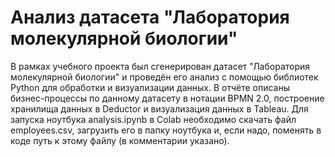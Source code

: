 # Анализ датасета "Лаборатория молекулярной биологии"
В рамках учебного проекта был сгенерирован датасет "Лаборатория молекулярной биологии" и проведён его анализ с помощью библиотек Python для обработки и визуализации данных. В отчёте описаны бизнес-процессы по данному датасету в нотации BPMN 2.0, построение хранилища данных в Deductor и визуализация данных в Tableau. Для запуска ноутбука analysis.ipynb в Colab необходимо скачать файл employees.csv, загрузить его в папку ноутбука и, если надо, поменять в коде путь к этому файлу (в комментарии указано).
